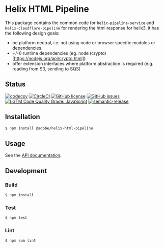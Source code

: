 # Helix HTML Pipeline

This package contains the common code for `helix-pipeline-service` and `helix-cloudflare-pipeline` for rendering the html response for helix3. it has the following design goals:

- be platform neutral, i.e. not using node or browser specific modules or dependencies.
- +/-0 runtime dependencies (eg. node (crypto)[https://nodejs.org/api/crypto.html])
- offer extension interfaces where platform abstraction is required (e.g. reading from S3, sending to SQS)

## Status
[![codecov](https://img.shields.io/codecov/c/github/adobe/helix-html-pipeline.svg)](https://codecov.io/gh/adobe/helix-html-pipeline)
[![CircleCI](https://img.shields.io/circleci/project/github/adobe/helix-html-pipeline.svg)](https://circleci.com/gh/adobe/helix-html-pipeline)
[![GitHub license](https://img.shields.io/github/license/adobe/helix-html-pipeline.svg)](https://github.com/adobe/helix-html-pipeline/blob/master/LICENSE.txt)
[![GitHub issues](https://img.shields.io/github/issues/adobe/helix-html-pipeline.svg)](https://github.com/adobe/helix-html-pipeline/issues)
[![LGTM Code Quality Grade: JavaScript](https://img.shields.io/lgtm/grade/javascript/g/adobe/helix-html-pipeline.svg?logo=lgtm&logoWidth=18)](https://lgtm.com/projects/g/adobe/helix-html-pipeline)
[![semantic-release](https://img.shields.io/badge/%20%20%F0%9F%93%A6%F0%9F%9A%80-semantic--release-e10079.svg)](https://github.com/semantic-release/semantic-release)

## Installation

```bash
$ npm install @adobe/helix-html-pipeline
```

## Usage

See the [API documentation](docs/API.md).

## Development

### Build

```bash
$ npm install
```

### Test

```bash
$ npm test
```

### Lint

```bash
$ npm run lint
```
